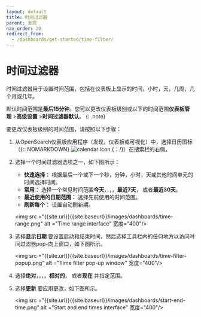 ```yaml
---
layout: default
title: 时间过滤器
parent: 发现
nav_order: 20
redirect_from:
  - /dashboards/get-started/time-filter/
---
```


# 时间过滤器

时间过滤器用于设置时间范围，包括在仪表板上显示的时间，小时，天，几周，几个月或几年。

默认时间范围是**最后15分钟**。您可以更改仪表板级别或以下的时间范围**仪表板管理** >**高级设置** >**时间过滤器默认**。
{: .note}

要更改仪表板级别的时间范围，请按照以下步骤：

1. 从OpenSearch仪表板应用程序（发现，仪表板或可视化）中，选择日历图标（{:: NOMARKDOWN} <IMG SRC ="{{site.url}}{{site.baseurl}}/images/icons/calendar-icon.png" class ="inline-icon" alt ="calendar icon"/> {：/}）在搜索栏的右侧。
2. 选择一个时间过滤器选项之一，如下图所示：
   - **快速选择：** 根据最后一个或下一个秒，分钟，小时，天或其他时间单元的时间选择时间。
   - **常用：** 选择一个常见时间范围**今天**，，，，**最近7天**， 或者**最近30天**。
   - **最近使用的日期范围：** 选择先前使用的时间范围。
   - **刷新每个：** 设置自动刷新期。

    <img src ="{{site.url}}{{site.baseurl}}/images/dashboards/time-range.png" alt ="Time range interface" 宽度="400"/>

3. 选择**显示日期** 要设置启动和结束时间，然后选择工具栏内的任何地方以访问时间过滤器pop-向上窗口，如下图所示。

   <img src ="{{site.url}}{{site.baseurl}}/images/dashboards/time-filter-popup.png" alt ="Time filter pop-up window" 宽度="400"/>

4. 选择**绝对**，，，，**相对的**， 或者**现在** 并指定范围。
5. 选择**更新** 要应用更改，如下图所示。

   <img src ="{{site.url}}{{site.baseurl}}/images/dashboards/start-end-time.png" alt ="Start and end times interface" 宽度="400"/>

